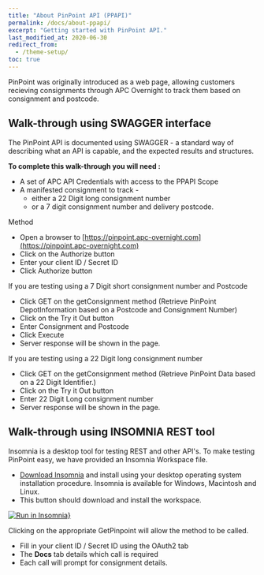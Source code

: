 ```yaml
---
title: "About PinPoint API (PPAPI)"
permalink: /docs/about-ppapi/
excerpt: "Getting started with PinPoint API."
last_modified_at: 2020-06-30
redirect_from:
  - /theme-setup/
toc: true
---
```

PinPoint was originally introduced as a web page, allowing customers recieving consignments through APC Overnight to track them based on consignment and postcode.

## Walk-through using SWAGGER interface
The PinPoint API is documented using SWAGGER - a standard way of describing what an API is capable, and the expected results and structures.

__To complete this walk-through you will need :__ 

* A set of APC API Credentials with access to the PPAPI Scope
* A manifested consignment to track - 
  * either a 22 Digit long consignment number
  * or a 7 digit consignment number and delivery postcode. 

Method 

- Open a browser to [https://pinpoint.apc-overnight.com](https://pinpoint.apc-overnight.com)
- Click on the Authorize button
- Enter your client ID / Secret ID
- Click Authorize button


If you are testing using a 7 Digit short consignment number and Postcode
- Click GET on the getConsignment method (Retrieve PinPoint DepotInformation based on a Postcode and Consignment Number)
- Click on the Try it Out button
- Enter Consignment and Postcode
- Click Execute
- Server response will be shown in the page.

If you are testing using a 22 Digit long consignment number
- Click GET on the getConsignment method (Retrieve PinPoint Data based on a 22 Digit Identifier.)
- Click on the Try it Out button
- Enter 22 Digit Long consignment number
- Server response will be shown in the page.


## Walk-through using INSOMNIA REST tool
Insomnia is a desktop tool for testing REST and other API's.  To make testing PinPoint easy, we have provided an Insomnia Workspace file.

- [Download Insomnia](https://insomnia.rest/download/core/?) and install using your desktop operating system installation procedure.  Insomnia is available for Windows, Macintosh and Linux.
- This button should download and install the workspace.

[![Run in Insomnia}](https://insomnia.rest/images/run.svg)](insomnia://app/import?uri=https://github.com/APCOvernight/sme-toolkit/blob/master/services/PinPointAPI/Insomnia/PinPointAPI.json)

Clicking on the appropriate GetPinpoint will allow the method to be called.

- Fill in your client ID / Secret ID using the OAuth2 tab
- The __Docs__ tab details which call is required
- Each call will prompt for consignment details.